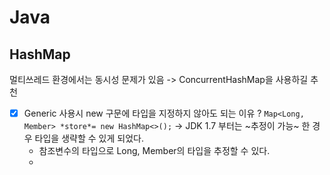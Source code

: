 # Java
## HashMap
멀티쓰레드 환경에서는 동시성 문제가 있음 -> ConcurrentHashMap을 사용하길 추천

- [x] Generic 사용시 new 구문에 타입을 지정하지 않아도 되는 이유 ?
`Map<Long, Member> *store*= new HashMap<>();`
->  JDK 1.7 부터는 ~추정이 가능~ 한 경우 타입을 생략할 수 있게 되었다.
 	- 참조변수의 타입으로 Long, Member의 타입을 추정할 수 있다.
 	- 
